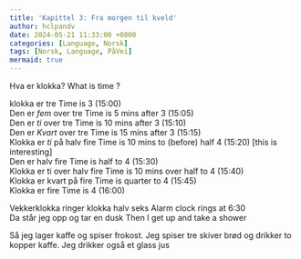 ```yaml
---
title: 'Kapittel 3: Fra morgen til kveld'
author: hclpandv
date: 2024-05-21 11:33:00 +0800
categories: [Language, Norsk]
tags: [Norsk, Language, PåVei]
mermaid: true
---
```


<link rel="stylesheet" href="https://cdnjs.cloudflare.com/ajax/libs/font-awesome/6.0.0-beta3/css/all.min.css">
<script src="{{ '/assets/js/custom.js' | relative_url }}"></script>

Hva er klokka?  <i class="fas fa-volume-up" onclick="speakText('Hva er klokka?')"></i> What is time ?  
  
klokka er tre   <i class="fas fa-volume-up" onclick="speakText('klokka er tre')"></i> Time is 3 (15:00)  
Den er *fem* over tre   <i class="fas fa-volume-up" onclick="speakText('Den er fem over tre')"></i> Time is 5 mins after 3 (15:05)   
Den er *ti* over tre   <i class="fas fa-volume-up" onclick="speakText('Den er ti over tre')"></i> Time is 10 mins after 3 (15:10)  
Den er *Kvart* over tre   <i class="fas fa-volume-up" onclick="speakText('Den er Kvart over tre')"></i> Time is 15 mins after 3 (15:15)  
Klokka er *ti* på halv fire <i class="fas fa-volume-up" onclick="speakText('Klokka er ti på halv fire')"></i> Time is 10 mins to (before) half 4 (15:20) [this is interesting]  
Den er halv fire  <i class="fas fa-volume-up" onclick="speakText('Den er halv fire')"></i> Time is half to 4 (15:30)  
Klokka er ti over halv fire  <i class="fas fa-volume-up" onclick="speakText('Klokka er ti over halv fire')"></i> Time is 10 mins over half to 4 (15:40)  
Klokka er kvart på fire  <i class="fas fa-volume-up" onclick="speakText('Klokka er kvart på fire')"></i> Time is quarter to 4 (15:45)  
Klokka er fire  <i class="fas fa-volume-up" onclick="speakText('Klokka er fire')"></i> Time is 4 (16:00)  

Vekkerklokka ringer klokka halv seks <i class="fas fa-volume-up" onclick="speakText('Vekkerklokka ringer klokka halv seks')"></i> Alarm clock rings at 6:30   
Da står jeg opp og tar en dusk <i class="fas fa-volume-up" onclick="speakText('Da står jeg opp og tar en dusk')"></i> Then I get up and take a shower  
  
Så jeg lager kaffe og spiser frokost. Jeg spiser tre skiver brød og drikker to kopper kaffe. Jeg drikker også et glass jus <i class="fas fa-volume-up" onclick="speakText('Så jeg lager kaffe og spiser frokost. Jeg spiser tre skiver brød og drikker to kopper kaffe. Jeg drikker også et glass jus')"></i>  
